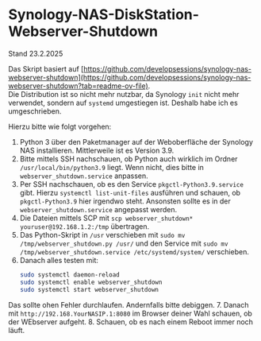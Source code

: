 # Synology-NAS-DiskStation-Webserver-Shutdown

Stand 23.2.2025

Das Skript basiert auf [https://github.com/developsessions/synology-nas-webserver-shutdown](https://github.com/developsessions/synology-nas-webserver-shutdown?tab=readme-ov-file).  
Die Distribution ist so nicht mehr nutzbar, da Synology `init` nicht mehr verwendet, sondern auf `systemd` umgestiegen ist. Deshalb habe ich es umgeschrieben.

Hierzu bitte wie folgt vorgehen:

1. Python 3 über den Paketmanager auf der Weboberfläche der Synology NAS installieren. Mittlerweile ist es Version 3.9.
2. Bitte mittels SSH nachschauen, ob Python auch wirklich im Ordner `/usr/local/bin/python3.9` liegt. Wenn nicht, dies bitte in `webserver_shutdown.service` anpassen.
3. Per SSH nachschauen, ob es den Service `pkgctl-Python3.9.service` gibt. Hierzu `systemctl list-unit-files` ausführen und schauen, ob `pkgctl-Python3.9` hier irgendwo steht. Ansonsten sollte es in der `webserver_shutdown.service` angepasst werden.
4. Die Dateien mittels SCP mit `scp webserver_shutdown* youruser@192.168.1.2:/tmp` übertragen.
5. Das Python-Skript in `/usr` verschieben mit `sudo mv /tmp/webserver_shutdown.py /usr/` und den Service mit `sudo mv /tmp/webserver_shutdown.service /etc/systemd/system/` verschieben.
6. Danach alles testen mit:
   ```bash
   sudo systemctl daemon-reload
   sudo systemctl enable webserver_shutdown
   sudo systemctl start webserver_shutdown
   ```
Das sollte ohen Fehler durchlaufen. Andernfalls bitte debiggen.
7. Danach mit
`http://192.168.YourNASIP.1:8080`
im Browser deiner Wahl schauen, ob der WEbserver aufgeht.
8. Schauen, ob es nach einem Reboot immer noch läuft.